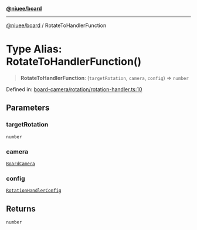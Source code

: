 [**@niuee/board**](../README.md)

***

[@niuee/board](../globals.md) / RotateToHandlerFunction

# Type Alias: RotateToHandlerFunction()

> **RotateToHandlerFunction**: (`targetRotation`, `camera`, `config`) => `number`

Defined in: [board-camera/rotation/rotation-handler.ts:10](https://github.com/niuee/board/blob/e6c1edcccf6525a0cc9088782c7c4653e837f533/src/board-camera/rotation/rotation-handler.ts#L10)

## Parameters

### targetRotation

`number`

### camera

[`BoardCamera`](../interfaces/BoardCamera.md)

### config

[`RotationHandlerConfig`](RotationHandlerConfig.md)

## Returns

`number`
